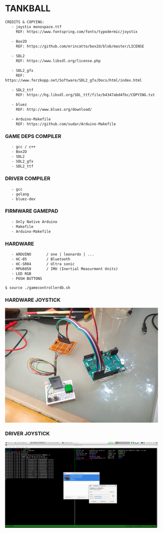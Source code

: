 # TANKBALL

~~~
CREDITS & COPYING:
   - joystix monospace.ttf
     REF: https://www.fontspring.com/fonts/typodermic/joystix

   - Box2D
     REF: https://github.com/erincatto/box2d/blob/master/LICENSE

   - SDL2
     REF: https://www.libsdl.org/license.php

   - SDL2_gfx
     REF: https://www.ferzkopp.net/Software/SDL2_gfx/Docs/html/index.html

   - SDL2_ttf
     REF: https://hg.libsdl.org/SDL_ttf/file/b4347abd4fbc/COPYING.txt

   - bluez
     REF: http://www.bluez.org/download/

   - Arduino-Makefile
     REF: https://github.com/sudar/Arduino-Makefile
~~~

### GAME DEPS COMPILER
~~~
   - gcc / c++
   - Box2D
   - SDL2
   - SDL2_gfx
   - SDL2_ttf
~~~

### DRIVER COMPILER
~~~
   - gcc
   - golang
   - bluez-dev
~~~

### FIRMWARE GAMEPAD
~~~
   - Only Native Arduino
   - Makefile
   - Arduino-Makefile
~~~

### HARDWARE
~~~
   - ARDUINO       / one | leonardo | ...
   - HC-05         / Bluetooth
   - HC-SR04       / Ultra sonic
   - MPU6050       / IMU (Inertial Measurment Units)
   - LED RGB
   - PUSH BUTTONS
~~~
  
~~~
$ source ./gamecontrollerdb.sh
~~~

### HARDWARE JOYSTICK

![hardware](hardware.jpeg)

### DRIVER JOYSTICK

![driver](driver.png)
